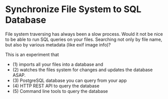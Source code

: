 # Synchronize File System to SQL Database

File system traversing has always been a slow process. Would it not be nice to be able to run SQL queries on your 
files. Searching not only by file name, but also by various metadata (like exif image info)?

This is an experiment that 

* (1) imports all your files into a database and 
* (2) watches the files system for changes and updates the database ASAP.
* (3) PostgreSQL database you can query from your app
* (4) HTTP REST API to query the database
* (5) Command line tools to query the database


